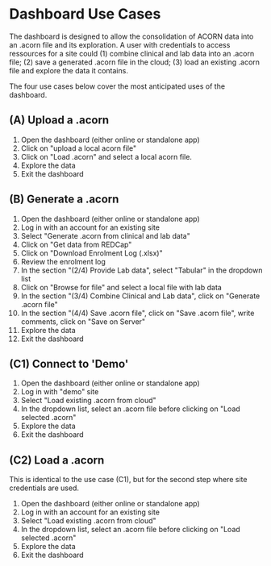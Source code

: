# Dashboard Use Cases

The dashboard is designed to allow the consolidation of ACORN data into an .acorn file and its exploration. A user with credentials to access ressources for a site could (1) combine clinical and lab data into an .acorn file; (2) save a generated .acorn file in the cloud; (3) load an existing .acorn file and explore the data it contains.

The four use cases below cover the most anticipated uses of the dashboard.

## (A) Upload a .acorn

1. Open the dashboard (either online or standalone app)
2. Click on "upload a local acorn file"
3. Click on "Load .acorn" and select a local acorn file.
4. Explore the data
5. Exit the dashboard

## (B) Generate a .acorn

1. Open the dashboard (either online or standalone app)
2. Log in with an account for an existing site
3. Select "Generate .acorn from clinical and lab data"
4. Click on "Get data from REDCap"
5. Click on "Download Enrolment Log (.xlsx)"
6. Review the enrolment log
7. In the section "(2/4) Provide Lab data", select "Tabular" in the dropdown list
8. Click on "Browse for file" and select a local file with lab data
9. In the section "(3/4) Combine Clinical and Lab data", click on "Generate .acorn file"
10. In the section "(4/4) Save .acorn file", click on "Save .acorn file", write comments, click on "Save on Server" 
11. Explore the data
12. Exit the dashboard

## (C1) Connect to 'Demo'

1. Open the dashboard (either online or standalone app)
2. Log in with "demo" site
3. Select "Load existing .acorn from cloud"
4. In the dropdown list, select an .acorn file before clicking on "Load selected .acorn"
4. Explore the data
5. Exit the dashboard

## (C2) Load a .acorn

This is identical to the use case (C1), but for the second step where site credentials are used.

1. Open the dashboard (either online or standalone app)
2. Log in with an account for an existing site
3. Select "Load existing .acorn from cloud"
4. In the dropdown list, select an .acorn file before clicking on "Load selected .acorn"
4. Explore the data
5. Exit the dashboard